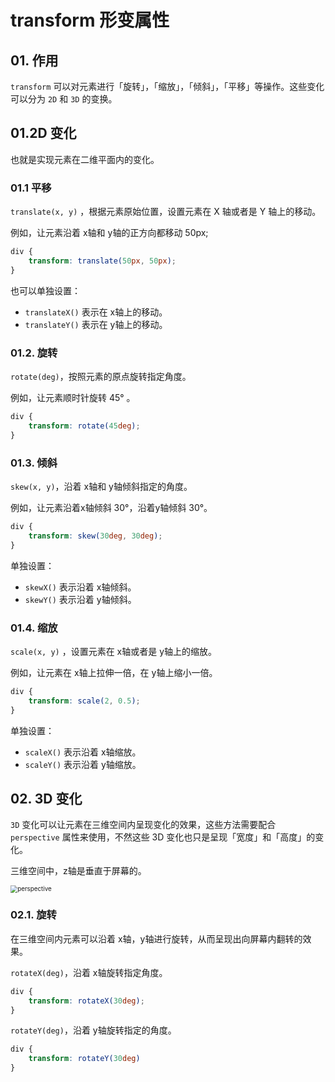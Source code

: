 # transform 形变属性

## 01. 作用
`transform` 可以对元素进行「旋转」，「缩放」，「倾斜」，「平移」等操作。这些变化可以分为 `2D` 和 `3D` 的变换。



## 01.2D 变化
也就是实现元素在二维平面内的变化。


### 01.1 平移
`translate(x, y)` ，根据元素原始位置，设置元素在 X 轴或者是 Y 轴上的移动。

例如，让元素沿着 x轴和 y轴的正方向都移动 50px;
```css
div {
    transform: translate(50px, 50px); 
}
```

也可以单独设置：
- `translateX()` 表示在 x轴上的移动。
- `translateY()` 表示在 y轴上的移动。


### 01.2. 旋转
`rotate(deg)`，按照元素的原点旋转指定角度。

例如，让元素顺时针旋转 45° 。
```css
div {
    transform: rotate(45deg);
}
```


### 01.3. 倾斜
`skew(x, y)`，沿着 x轴和 y轴倾斜指定的角度。

例如，让元素沿着x轴倾斜 30°，沿着y轴倾斜 30°。
```css
div {
    transform: skew(30deg, 30deg);
}
```
单独设置：
- `skewX()` 表示沿着 x轴倾斜。
- `skewY()` 表示沿着 y轴倾斜。


### 01.4. 缩放
`scale(x, y)` ，设置元素在 x轴或者是 y轴上的缩放。

例如，让元素在 x轴上拉伸一倍，在 y轴上缩小一倍。
```css
div {
    transform: scale(2, 0.5);
}
```

单独设置：
- `scaleX()` 表示沿着 x轴缩放。
- `scaleY()` 表示沿着 y轴缩放。



## 02. 3D 变化
`3D` 变化可以让元素在三维空间内呈现变化的效果，这些方法需要配合 `perspective` 属性来使用，不然这些 3D 变化也只是呈现「宽度」和「高度」的变化。

三维空间中，z轴是垂直于屏幕的。

<img src="https://upload-images.jianshu.io/upload_images/6288846-da1fd04c9a9d9be3.jpg?imageMogr2/auto-orient/strip|imageView2/2/w/860/format/webp" alt="perspective" style="zoom:70%;" />


### 02.1. 旋转
在三维空间内元素可以沿着 x轴，y轴进行旋转，从而呈现出向屏幕内翻转的效果。

`rotateX(deg)`，沿着 x轴旋转指定角度。

```css
div {
    transform: rotateX(30deg);
}
```

`rotateY(deg)`，沿着 y轴旋转指定的角度。

```css
div {
    transform: rotateY(30deg)
}
```



